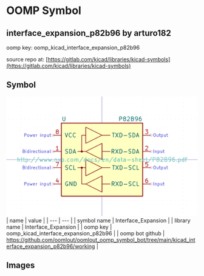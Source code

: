 # OOMP Symbol  
## interface_expansion_p82b96  by arturo182  
  
oomp key: oomp_kicad_interface_expansion_p82b96  
  
source repo at: [https://gitlab.com/kicad/libraries/kicad-symbols](https://gitlab.com/kicad/libraries/kicad-symbols)  
## Symbol  
  
[![working.png](working_600.png)](working.png)  
| name | value | 
| --- | --- | 
| symbol name | Interface_Expansion | 
| library name | Interface_Expansion | 
| oomp key | oomp_kicad_interface_expansion_p82b96 | 
| oomp bot github | https://github.com/oomlout/oomlout_oomp_symbol_bot/tree/main/kicad_interface_expansion_p82b96/working | 
## Images  
